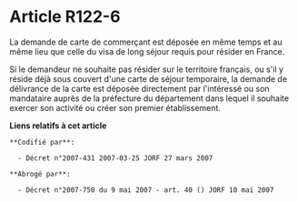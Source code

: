 # Article R122-6

La demande de carte de commerçant est déposée en même temps et au même lieu que celle du visa de long séjour requis pour
résider en France.

Si le demandeur ne souhaite pas résider sur le territoire français, ou s'il y réside déjà sous couvert d'une carte de séjour
temporaire, la demande de délivrance de la carte est déposée directement par l'intéressé ou son mandataire auprès de la
préfecture du département dans lequel il souhaite exercer son activité ou créer son premier établissement.

**Liens relatifs à cet article**

	**Codifié par**:

	  - Décret n°2007-431 2007-03-25 JORF 27 mars 2007

	**Abrogé par**:

	  - Décret n°2007-750 du 9 mai 2007 - art. 40 () JORF 10 mai 2007
